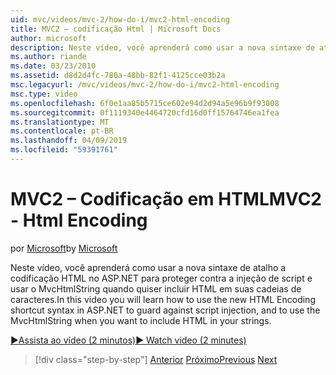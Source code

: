 ```yaml
---
uid: mvc/videos/mvc-2/how-do-i/mvc2-html-encoding
title: MVC2 – codificação Html | Microsoft Docs
author: microsoft
description: Neste vídeo, você aprenderá como usar a nova sintaxe de atalho a codificação HTML no ASP.NET para proteger contra a injeção de script e usar o MvcHtmlString quando...
ms.author: riande
ms.date: 03/23/2010
ms.assetid: d8d2d4fc-780a-48bb-82f1-4125cce03b2a
msc.legacyurl: /mvc/videos/mvc-2/how-do-i/mvc2-html-encoding
msc.type: video
ms.openlocfilehash: 6f0e1aa85b5715ce602e94d2d94a5e96b9f93008
ms.sourcegitcommit: 0f1119340e4464720cfd16d0ff15764746ea1fea
ms.translationtype: MT
ms.contentlocale: pt-BR
ms.lasthandoff: 04/09/2019
ms.locfileid: "59391761"
---
```

# <a name="mvc2---html-encoding"></a><span data-ttu-id="001eb-103">MVC2 – Codificação em HTML</span><span class="sxs-lookup"><span data-stu-id="001eb-103">MVC2 - Html Encoding</span></span>

<span data-ttu-id="001eb-104">por [Microsoft](https://github.com/microsoft)</span><span class="sxs-lookup"><span data-stu-id="001eb-104">by [Microsoft](https://github.com/microsoft)</span></span>

<span data-ttu-id="001eb-105">Neste vídeo, você aprenderá como usar a nova sintaxe de atalho a codificação HTML no ASP.NET para proteger contra a injeção de script e usar o MvcHtmlString quando quiser incluir HTML em suas cadeias de caracteres.</span><span class="sxs-lookup"><span data-stu-id="001eb-105">In this video you will learn how to use the new HTML Encoding shortcut syntax in ASP.NET to guard against script injection, and to use the MvcHtmlString when you want to include HTML in your strings.</span></span>

[<span data-ttu-id="001eb-106">&#9654;Assista ao vídeo (2 minutos)</span><span class="sxs-lookup"><span data-stu-id="001eb-106">&#9654; Watch video (2 minutes)</span></span>](https://channel9.msdn.com/Blogs/ASP-NET-Site-Videos/mvc2-html-encoding)

> [!div class="step-by-step"]
> <span data-ttu-id="001eb-107">[Anterior](how-do-i-use-httpverbs-attributes-in-an-mvc-application.md)
> [Próximo](mvc2-stronglytyped-helpers.md)</span><span class="sxs-lookup"><span data-stu-id="001eb-107">[Previous](how-do-i-use-httpverbs-attributes-in-an-mvc-application.md)
[Next](mvc2-stronglytyped-helpers.md)</span></span>
